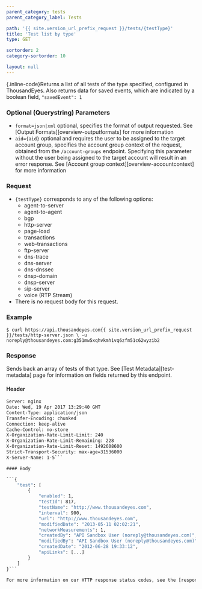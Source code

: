 ```yaml
---
parent_category: tests
parent_category_label: Tests

path: '{{ site.version_url_prefix_request }}/tests/{testType}'
title: 'Test list by type'
type: GET

sortorder: 2
category-sortorder: 10

layout: null
---
```


{.inline-code}Returns a list of all tests of the type specified, configured in ThousandEyes.  Also returns data for saved events, which are indicated by a boolean field, `"savedEvent": 1`

### Optional (Querystring) Parameters

* `format=json|xml` optional, specifies the format of output requested.  See [Output Formats][overview-outputformats] for more information
* `aid={aid}` optional and requires the user to be assigned to the target account group, specifies the account group context of the request, obtained from the `/account-groups` endpoint.  Specifying this parameter without the user being assigned to the target account will result in an error response. See [Account group context][overview-accountcontext] for more information

### Request

* `{testType}` corresponds to any of the following options:
  * agent-to-server
  * agent-to-agent
  * bgp
  * http-server
  * page-load
  * transactions
  * web-transactions
  * ftp-server
  * dns-trace
  * dns-server
  * dns-dnssec
  * dnsp-domain
  * dnsp-server
  * sip-server
  * voice (RTP Stream)
* There is no request body for this request.

### Example

`$ curl https://api.thousandeyes.com{{ site.version_url_prefix_request }}/tests/http-server.json \
  -u noreply@thousandeyes.com:g351mw5xqhvkmh1vq6zfm51c62wyzib2`

### Response

Sends back an array of tests of that type.  See [Test Metadata][test-metadata] page for information on fields returned by this endpoint.

#### Header

```HTTP/1.1 200 OK
Server: nginx
Date: Wed, 19 Apr 2017 13:29:40 GMT
Content-Type: application/json
Transfer-Encoding: chunked
Connection: keep-alive
Cache-Control: no-store
X-Organization-Rate-Limit-Limit: 240
X-Organization-Rate-Limit-Remaining: 228
X-Organization-Rate-Limit-Reset: 1492608600
Strict-Transport-Security: max-age=31536000
X-Server-Name: 1-5```

#### Body

```{
    "test": [
        {
            "enabled": 1,
            "testId": 817,
            "testName": "http://www.thousandeyes.com",
            "interval": 900,
            "url": "http://www.thousandeyes.com",
            "modifiedDate": "2013-05-11 02:02:21",
            "networkMeasurements": 1,
            "createdBy": "API Sandbox User (noreply@thousandeyes.com)",
            "modifiedBy": "API Sandbox User (noreply@thousandeyes.com)",
            "createdDate": "2012-06-28 19:33:12",
            "apiLinks": [...]
        }
    ]
}```

For more information on our HTTP response status codes, see the [response status codes documentation][overview-responsestatuscodes].
